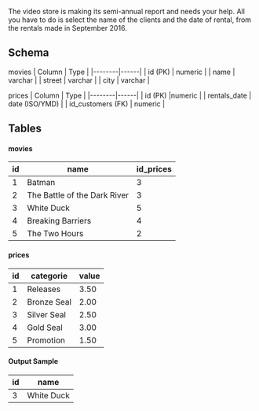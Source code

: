 The video store is making its semi-annual report and needs your help. All you have to do is select the name of the clients and the date of rental, from the rentals made in September 2016.

## Schema
movies
| Column | Type |
|--------|------|
| id (PK) | numeric |
| name | varchar |
| street | varchar |
| city | varchar |
   
prices
| Column | Type |
|--------|------|
| id (PK) |numeric |
| rentals_date | date (ISO/YMD) |
| id_customers (FK) | numeric |
 
## Tables
#### movies
| id | name | id_prices |
|----|------|-----------|
| 1 | Batman | 3 |
| 2 | The Battle of the Dark River | 3 | 
| 3 | White Duck | 5 |
| 4 | Breaking Barriers | 4 |
| 5 | The Two Hours | 2 |
   
#### prices
| id  | categorie    | value |
|-----|--------------|-------|
| 1   | Releases     | 3.50  |
| 2   | Bronze Seal  | 2.00  |
| 3   | Silver Seal  | 2.50  |
| 4   | Gold Seal    | 3.00  |
| 5   | Promotion    | 1.50  |
 
#### Output Sample
| id  | name        |
|-----|-------------|
| 3   | White Duck  |